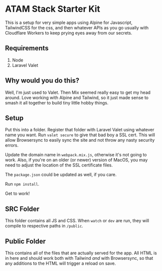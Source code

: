 # ATAM Stack Starter Kit
This is a setup for very simple apps using Alpine for Javascript, TailwindCSS for the css, and then whatever APIs as you go usually with Cloudflare Workers to keep prying eyes away from our secrets.

## Requirements
1. Node
2. Laravel Valet

## Why would you do this?
Well, I'm just used to Valet. Then Mix seemed really easy to get my head around. Love working with Alpine and Tailwind, so it just made sense to smash it all together to build tiny little hobby things.

## Setup
Put this into a folder. Register that folder with Laravel Valet using whatever name you want. Run `valet secure` to give that bad boy a SSL cert. This will allow Browsersync to easily sync the site and not throw any nasty security errors.

Update the domain name in `webpack.mix.js`, otherwise it's not going to work. Also, if you're on an older (or newer) version of MacOS, you may need to adjust the location of the SSL certificate files.

The `package.json` could be updated as well, if you care.

Run `npm install`.

Get to work!

## SRC Folder
This folder contains all JS and CSS. When `watch` or `dev` are run, they will compile to respective paths in `/public`.

## Public Folder
This contains all of the files that are actually served for the app. All HTML is in here and should work both with Tailwind *and* with Browsersync, so that any additions to the HTML will trigger a reload on save.

